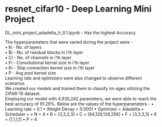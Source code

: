 # resnet_cifar10 - Deep Learning Mini Project

DL_mini_project_adadelta_lr_0.1.ipynb -  Has the highest Accuracy  

The hyperparameters that were varied during the project were -   
•	N - No. of layers   
•	Bi - No. of residual blocks in i’th layer     
•	Ci - No. of channels in i’th layer     
•	Fi - Convolutional kernel size in i’th layer      
•	Ki - Skip connection kernel size in i’th layer   
•	P - Avg pool kernel size   
Learning rate and optimizers were also changed to observe different scenarios   
We created our models and trained them to classify im-ages utilizing the CIFAR-10 dataset.    
Employing our model with 4,935,242 parameters, we were able to reach the best accuracy of 91.29%. Below are the values of the hyperparameters -
•	Learning rate = 0.1
•	Weight Decay = 0.0001
•	Optimizer = Adadelta
•	Scheduler =
•	N = 4
•	B = [3,3,2,3]
•	C = [64,128,128,256]
•	F = [3,3,3,3]
•	K = [1,1,1,1]
•	P = 4
